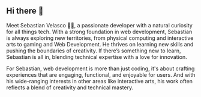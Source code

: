 ## Hi there 👋

Meet Sebastian Velasco 👨‍💻, a passionate developer with a natural curiosity for all things tech. With a strong foundation in web development, Sebastian is always exploring new territories, from physical computing and interactive arts to gaming and Web Development. He thrives on learning new skills and pushing the boundaries of creativity. If there’s something new to learn, Sebastian is all in, blending technical expertise with a love for innovation.

For Sebastian, web development is more than just coding, it's about crafting experiences that are engaging, functional, and enjoyable for users. And with his wide-ranging interests in other areas like interactive arts, his work often reflects a blend of creativity and technical mastery.
